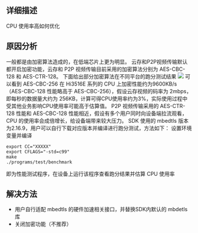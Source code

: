 
## 详细描述

CPU 使用率高如何优化

## 原因分析

一般都是由加密算法造成的，在低端芯片上更为明显。
云存和P2P视频传输默认都开启加密功能，云存和 P2P 视频传输目前采用的加密算法分别为 AES-CBC-128 和 AES-CTR-128。
下面给出部分加密算法在不同平台的跑分测试结果
![](https://qcloudimg.tencent-cloud.cn/raw/1481dbff81f8e119d7ee26c3594eb270.png)
可以看到 AES-CBC-256 在 Hi3516E 系列的 CPU 上加密性能约为9600KB/s（AES-CBC-128 性能略高于 AES-CBC-256），假设云存视频的码率为 2mbps，即每秒的数据量大约为 256KB，计算可得CPU使用率约为3%，实际使用过程中受其他业务影响CPU使用率可能高于估算值。
P2P 视频传输采用的 AES-CTR-128 性能和 AES-CBC-128 性能相近，假设有多个用户同时向设备端拉流观看，CPU 的使用率会成倍增长，给设备端带来较大压力。
SDK 使用的 mbedtls 版本为2.16.9，用户可以自行下载对应版本并编译进行跑分测试，方法如下：
设置环境变量并编译
```
export CC="XXXXX"
export CFLAGS="-std=c99"
make
./programs/test/benchmark
```
即为性能测试程序，在设备上运行该程序查看跑分结果并估算 CPU 使用率

## 解决方法

- 用户自行适配 mbedtls 的硬件加速相关接口，并替换SDK内默认的 mbdetls 库
- 关闭加密功能（不推荐）
